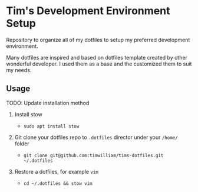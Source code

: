 # Tim's Development Environment Setup

Repository to organize all of my dotfiles to setup my preferred development environment.

Many dotfiles are inspired and based on dotfiles template created by other wonderful developer.
I used them as a base and the customized them to suit my needs.

## Usage 

TODO: Update installation method

1. Install stow
   
   - `sudo apt install stow`

2. Git clone your dotfiles repo to `.dotfiles` director under your `/home/` folder
   
   - `git clone git@github.com:timwilliam/tims-dotfiles.git ~/.dotfiles`

3. Restore a dotfiles, for example `vim`
   
   - `cd ~/.dotfiles && stow vim`
